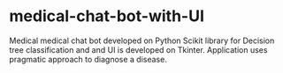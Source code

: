 # medical-chat-bot-with-UI
Medical medical chat bot developed on Python Scikit library for Decision tree classification and and UI is developed on Tkinter. Application uses pragmatic approach to diagnose a disease.
